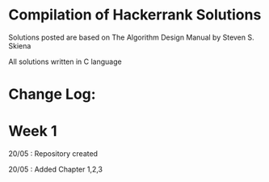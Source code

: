 # Compilation of Hackerrank Solutions

Solutions posted are based on The Algorithm Design Manual by Steven S. Skiena

All solutions written in C language


# Change Log:
# Week 1

20/05 : Repository created

20/05 : Added Chapter 1,2,3
